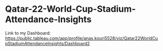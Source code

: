# Qatar-22-World-Cup-Stadium-Attendance-Insights


Link to my Dashboard: https://public.tableau.com/app/profile/anas.kouri5528/viz/Qatar22WorldCupStadiumAttendanceInsights/Dashboard2

